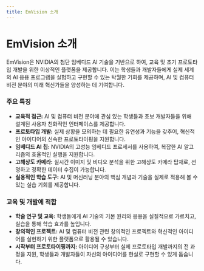 ```yaml
---
title: EmVision 소개
---
```


# EmVision 소개

EmVision은 NVIDIA의 첨단 임베디드 AI 기술을 기반으로 하여, 교육 및 초기 프로토타입 개발을 위한 이상적인 플랫폼을 제공합니다. 이는 학생들과 개발자들에게 실제 세계의 AI 응용 프로그램을 실험하고 구현할 수 있는 탁월한 기회를 제공하며, AI 및 컴퓨터 비전 분야의 미래 혁신가들을 양성하는 데 기여합니다.

### 주요 특징

- **교육적 접근:** AI 및 컴퓨터 비전 분야에 관심 있는 학생들과 초보 개발자들을 위해 설계된 사용자 친화적인 인터페이스를 제공합니다.
- **프로토타입 개발:** 실제 상황을 모의하는 데 필요한 유연성과 기능을 갖추어, 혁신적인 아이디어의 신속한 프로토타이핑을 지원합니다.
- **임베디드 AI 칩:** NVIDIA의 고성능 임베디드 프로세서를 사용하여, 복잡한 AI 알고리즘의 효율적인 실행을 지원합니다.
- **고해상도 카메라:** 실시간 이미지 및 비디오 분석을 위한 고해상도 카메라 탑재로, 선명하고 정확한 데이터 수집이 가능합니다.
- **실용적인 학습 도구:** AI 및 머신러닝 분야의 핵심 개념과 기술을 실제로 적용해 볼 수 있는 실습 기회를 제공합니다.

### 교육 및 개발에 적합

- **학술 연구 및 교육:** 학생들에게 AI 기술의 기본 원리와 응용을 실질적으로 가르치고, 실습을 통해 학습 효과를 높입니다.
- **창의적인 프로젝트:** AI 및 컴퓨터 비전 관련 창의적인 프로젝트와 혁신적인 아이디어를 실현하기 위한 플랫폼으로 활용될 수 있습니다.
- **시작부터 프로토타이핑까지:** 아이디어 구상부터 실제 프로토타입 개발까지의 전 과정을 지원, 학생들과 개발자들이 자신의 아이디어를 현실로 구현할 수 있게 돕습니다.
